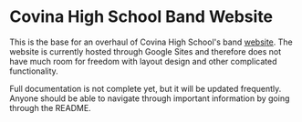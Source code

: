 # Covina High School Band Website
This is the base for an overhaul of Covina High School's band [website](covinaband.com). The website is currently hosted through Google Sites and therefore does not have much room for freedom with layout design and other complicated functionality.

Full documentation is not complete yet, but it will be updated frequently. Anyone should be able to navigate through important information by going through the README.
